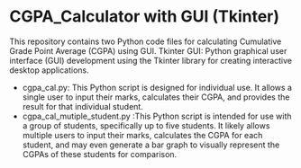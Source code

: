 # CGPA_Calculator with GUI (Tkinter)

This repository contains two Python code files for calculating Cumulative Grade Point Average (CGPA) using GUI.
Tkinter GUI: Python graphical user interface (GUI) development using the Tkinter library for creating interactive desktop applications.

+ cgpa_cal.py: This Python script is designed for individual use. It allows a single user to input their marks, calculates their CGPA, and provides the result for that individual student.
+ cgpa_cal_mutiple_student.py :This Python script is intended for use with a group of students, specifically up to five students. It likely allows multiple users to input their marks, calculates the CGPA for each student, and may even generate a bar graph to visually represent the CGPAs of these students for comparison.
